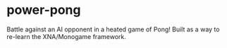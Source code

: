 # power-pong
Battle against an AI opponent in a heated game of Pong! Built as a way to re-learn the XNA/Monogame framework.
